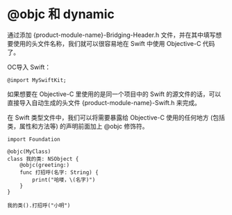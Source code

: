 # @objc 和 dynamic

通过添加 {product-module-name}-Bridging-Header.h 文件，并在其中填写想要使用的头文件名称，我们就可以很容易地在 Swift 中使用 Objective-C 代码了。

OC导入 Swift：

	@import MySwiftKit;
	
如果想要在 Objective-C 里使用的是同一个项目中的 Swift 的源文件的话，可以直接导入自动生成的头文件 {product-module-name}-Swift.h 来完成。

在 Swift 类型文件中，我们可以将需要暴露给 Objective-C 使用的任何地方 (包括类，属性和方法等) 的声明前面加上 @objc 修饰符。

	import Foundation
	
	@objc(MyClass)
	class 我的类: NSObject {
	    @objc(greeting:)
	    func 打招呼(名字: String) {
	        print("哈喽，\(名字)")
	    }
	}
	
	我的类().打招呼("小明")
	
	